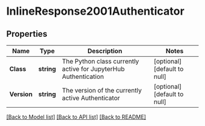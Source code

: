 # InlineResponse2001Authenticator

## Properties
Name | Type | Description | Notes
------------ | ------------- | ------------- | -------------
**Class** | **string** | The Python class currently active for JupyterHub Authentication | [optional] [default to null]
**Version** | **string** | The version of the currently active Authenticator | [optional] [default to null]

[[Back to Model list]](../README.md#documentation-for-models) [[Back to API list]](../README.md#documentation-for-api-endpoints) [[Back to README]](../README.md)

